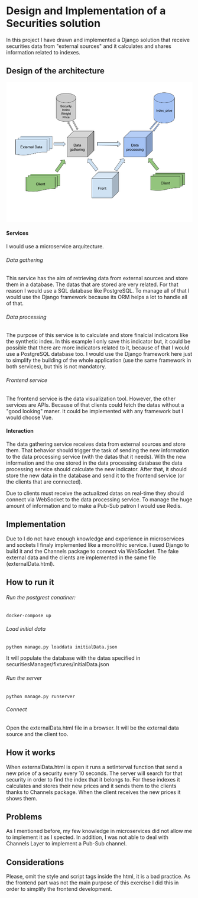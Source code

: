 
# Design and Implementation of a Securities solution
In this project I have drawn and implemented a Django solution that receive securities data from "external sources" and it calculates and shares information related to indexes.




## Design of the architecture
![Design](./ArchitectureDesign.png)

#### Services
I would use a microservice arquitecture.

###### Data gathering
This service has the aim of retrieving data from external sources and store them in a database. The datas that are stored are very related. For that reason I would use a SQL database like PostgreSQL. To manage all of that I would use the Django framework because its ORM helps a lot to handle all of that.

###### Data processing
The purpose of this service is to calculate and store finalcial indicators like the synthetic index. In this example I only save this indicator but, it could be possible that there are more indicators related to it, because of that I would use a PostgreSQL database too. I would use the Django framework here just to simplify the building of the whole application (use the same framework in both services), but this is not mandatory.

###### Frontend service
The frontend service is the data visualization tool. 
However, the other services are APIs. Because of that clients could fetch the datas without a "good looking" maner. It could be implemented with any framework but I would choose Vue.


#### Interaction
The data gathering service receives data from external sources and store them. That behavior should trigger the task of sending the new information to the data processing service (with the datas that it needs).
With the new information and the one stored in the data processing database the data processing service should calculate the new indicator. After that, it should store the new data in the database and send it to the frontend service (or the clients that are connected).

Due to clients must receive the actualized datas on real-time they should connect via WebSocket to the data processing service. To manage the huge amount of information and to make a Pub-Sub patron I would use Redis.




## Implementation
Due to I do not have enough knowledge and experience in microservices and sockets I finaly implemented like a monolithic service.
I used Django to build it and the Channels package to connect via WebSocket. The fake external data and the clients are implemented in the same file (externalData.html).




## How to run it
###### Run the postgrest conatiner:
```
docker-compose up
```

###### Load initial data
```
python manage.py loaddata initialData.json
```
It will populate the database with the datas specified in securitiesManager/fixtures/initialData.json


###### Run the server
```
python manage.py runserver
```


###### Connect 
Open the externalData.html file in a browser. It will be the external data source and the client too.




## How it works
When externalData.html is open it runs a setInterval function that send a new price of a security every 10 seconds.
The server will search for that security in order to find the index that it belongs to. For these indexes it calculates and stores their new prices and it sends them to the clients thanks to Channels package.
When the client receives the new prices it shows them.




## Problems
As I mentioned before, my few knowledge in microservices did not allow me to implement it as I spected. In addition, I was not able to deal with Channels Layer to implement a Pub-Sub channel.




## Considerations
Please, omit the style and script tags inside the html, it is a bad practice. As the frontend part was not the main purpose of this exercise I did this in order to simplify the frontend development.